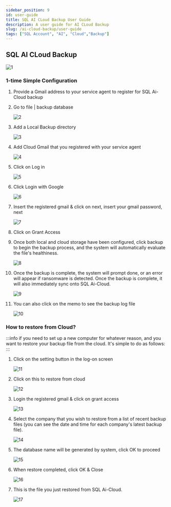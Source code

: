 ```yaml
---
sidebar_position: 9
id: user-guide
title: SQL AI CLoud Backup User Guide
description: A user guide for AI CLoud Backup
slug: /ai-cloud-backup/user-guide
tags: ["SQL Account", "AI", "Cloud","Backup"]
---
```


## SQL AI CLoud Backup

![1](../../static/img/ai-cloud-backup/user-guide/1.png)

### 1-time Simple Configuration

1. Provide a Gmail address to your service agent to register for SQL Ai-Cloud backup

2. Go to file | backup database

    ![2](../../static/img/ai-cloud-backup/user-guide/2.png)

3. Add a Local Backup directory

    ![3](../../static/img/ai-cloud-backup/user-guide/3.png)

4. Add Cloud Gmail that you registered with your service agent

    ![4](../../static/img/ai-cloud-backup/user-guide/4.png)

5. Click on Log in

    ![5](../../static/img/ai-cloud-backup/user-guide/5.png)

6. Click Login with Google

    ![6](../../static/img/ai-cloud-backup/user-guide/6.png)

7. Insert the registered gmail & click on next, insert your gmail password, next

    ![7](../../static/img/ai-cloud-backup/user-guide/7.png)

8. Click on Grant Access

9. Once both local and cloud storage have been configured, click backup to begin the backup process, and the system will automatically evaluate the file's healthiness.

    ![8](../../static/img/ai-cloud-backup/user-guide/8.png)

10. Once the backup is complete, the system will prompt done, or an error will appear if ransomware is detected. Once the backup is complete, it will also immediately sync onto SQL Ai-Cloud.

    ![9](../../static/img/ai-cloud-backup/user-guide/9.png)

11. You can also click on the memo to see the backup log file

    ![10](../../static/img/ai-cloud-backup/user-guide/10.png)

### How to restore from Cloud?

:::info
if you need to set up a new computer for whatever reason, and you want to restore your backup file from the cloud. It's simple to do as follows:
:::

1. Click on the setting button in the log-on screen

    ![11](../../static/img/ai-cloud-backup/user-guide/11.png)

2. Click on this to restore from cloud

    ![12](../../static/img/ai-cloud-backup/user-guide/12.png)

3. Login the registered gmail & click on grant access

    ![13](../../static/img/ai-cloud-backup/user-guide/13.png)

4. Select the company that you wish to restore from a list of recent backup files (you can see the date and time for each company's latest backup file).

    ![14](../../static/img/ai-cloud-backup/user-guide/14.png)

5. The database name will be generated by system, click OK to proceed

    ![15](../../static/img/ai-cloud-backup/user-guide/15.png)

6. When restore completed, click OK & Close

    ![16](../../static/img/ai-cloud-backup/user-guide/16.png)

7. This is the file you just restored from SQL Ai-Cloud.

    ![17](../../static/img/ai-cloud-backup/user-guide/17.png)
